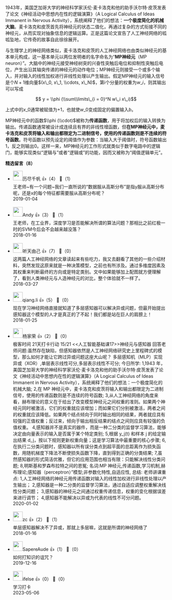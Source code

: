 1943年，美国芝加哥大学的神经科学家沃伦·麦卡洛克和他的助手沃尔特·皮茨发表了论文《神经活动中思想内在性的逻辑演算》（A Logical Calculus of Ideas Immanent in Nervous Activity），系统阐释了他们的想法：**一个极度简化的机械大脑**。麦卡洛克和皮茨首先将神经元的状态二值化，再通过复杂的方式衔接不同的神经元，从而实现对抽象信息的逻辑运算。正是这篇论文宣告了人工神经网络的呱呱坠地，它传奇的故事自此徐徐展开。

与生理学上的神经网络类似，麦卡洛克和皮茨的人工神经网络也由类似神经元的基本单元构成，这一基本单元以两位发明者的名字命名为“**MP神经元**（MP neuron）”。大脑中的神经元接受神经树突的兴奋性突触后电位和抑制性突触后电位，产生出沿其轴突传递的神经元的动作电位；MP神经元则接受一个或多个输入，并对输入的线性加权进行非线性处理以产生输出。假定MP神经元的输入信号是个$N + 1$维向量$(x\_0, x\_1, \\cdots, x\_N)$，第i个分量的权重为$w\_i$，则其输出可以写成

$$ y = \\phi (\\sum\\limits\_{i = 0}^N w\_i x\_i)$$

上式中的$x\_0$通常被赋值为+1，也就使$w\_0$变成固定的偏置输入$b$。

MP神经元中的函数$\\phi (\\cdot)$被称为**传递函数**，用于将加权后的输入转换为输出。传递函数通常被设计成连续且有界的非线性增函数，但**在MP神经元中，麦卡洛克和皮茨将输入和输出都限定为二进制信号，使用的传递函数则是不连续的符号函数**。符号函数以预先设定的阈值作为参数：当输入大于阈值时，符号函数输出1，反之则输出0。这样一来，MP神经元的工作形式就类似于数字电路中的逻辑门，能够实现类似“逻辑与”或者“逻辑或”的功能，因而又被称为“阈值逻辑单元”。
<div><strong>精选留言（8）</strong></div><ul>
<li><img src="https://static001.geekbang.org/account/avatar/00/13/63/2c/2750bc59.jpg" width="30px"><span>历尽千帆</span> 👍（4） 💬（1）<div>王老师~有一个问题~我们一直所说的“数据服从高斯分布”是指y服从高斯分布呢，还是x的每个特征都需要服从高斯分布呢？</div>2019-01-04</li><br/><li><img src="https://static001.geekbang.org/account/avatar/00/0f/71/45/abb7bfe3.jpg" width="30px"><span>Andy</span> 👍（3） 💬（1）<div>王老师，在工业界，深度学习是否能解决所谓的算法问题？那相比之前红极一时的SVM今后会不会越来越没落？</div>2018-01-16</li><br/><li><img src="https://static001.geekbang.org/account/avatar/00/0f/8e/8b/38b93ca0.jpg" width="30px"><span>听天由己</span> 👍（7） 💬（0）<div>这两篇人工神经网络的文章读起来有些吃力，我又去翻看了其他的一些介绍材料，突然发现这原来就是一种决策模型，之前也有所涉及。通过多维度因素及其权重来判断最终的方向或是特定类别。文中如果能够加上配图就方便理解了，看到人类神经元与人造神经元的对比，整个体验就不一样了。</div>2018-03-27</li><br/><li><img src="https://static001.geekbang.org/account/avatar/00/0f/b0/78/95b10626.jpg" width="30px"><span>qiang.li</span> 👍（5） 💬（0）<div>现在学习神经网络直接就知道了多层感知器可以解决异或问题，但最开始提出感知器这个模型的人才是真正的了不起！我们都是站在巨人的肩膀上！</div>2018-01-25</li><br/><li><img src="http://thirdwx.qlogo.cn/mmopen/vi_32/g1icQRbcv1QvJ5U8Cqk0ZqMH5PcMTXcZ8TpS5utE4SUzHcnJA3FYGelHykpzTfDh55ehE8JO9Zg9VGSJW7Wxibxw/132" width="30px"><span>杨家荣</span> 👍（2） 💬（0）<div>极客时间
21天打卡行动 15&#47;21
&lt;&lt;人工智能基础课17&gt;&gt;神经元与感知器
回答老师问题:虽然存在缺陷，但感知器依然是人工神经网络研究史上里程碑式的模型，那么如何才能让它跨过异或问题这座大山呢？
多层感知机（MLP）实现异或（XOR）,单层表示线性可分,多层表示线性不可分;
今日所学:
1,1943 年，美国芝加哥大学的神经科学家沃伦·麦卡洛克和他的助手沃尔特·皮茨发表了论文《神经活动中思想内在性的逻辑演算》（A Logical Calculus of Ideas Immanent in Nervous Activity），系统阐释了他们的想法：一个极度简化的机械大脑;
2,在 MP 神经元中，麦卡洛克和皮茨将输入和输出都限定为二进制信号，使用的传递函数则是不连续的符号函数;
3,从人工神经网络的角度来看，赫布理论的意义在于给出了改变模型神经元之间权重的准则。如果两个神经元同时被激活，它们的权重就应该增加；而如果它们分别被激活，两者之间的权重就应该降低。如果两个结点倾向于同时输出相同的结果，两者就应具有较强的正值权重；反过来，倾向于输出相反结果的结点之间则应具有较强的负值权重。
4,感知器并不是真实的器件，而是一种二分类的监督学习算法，能够决定由向量表示的输入是否属于某个特定类别;
5,根据 y_j(t) 和样本 j 的给定输出结果 d_j，按以下规则更新权重向量；这是学习算法中最重要的核心步骤;
6,在执行二分类问题时，感知器以所有误分类点到超平面的总距离作为损失函数，用随机梯度下降法不断使损失函数下降，直到得到正确的分类结果;
7,虽然感知器的形式简洁优雅，但它的应用范围也相当有限：只能解决线性分类问题;
8,明斯基和罗森布拉特之间的恩冤;
名词:MP 神经元,传递函数,学习机制,赫布理论;感知器（perceptron）”模型;非参数化特性,自适应性,
总结:
老师讲课重点:
1,人工神经网络的神经元用传递函数对输入的线性加权进行非线性处理以产生输出；
2,感知器是一种二分类的监督学习算法，通过自适应调整权重解决线性分类问题；
3,感知器的神经元之间通过权重传递信息，权重的变化根据误差来进行调节；
4,感知器不能解决以异或为代表的线性不可分问题。</div>2020-01-02</li><br/><li><img src="https://static001.geekbang.org/account/avatar/00/0f/76/9e/dc53669e.jpg" width="30px"><span>zc</span> 👍（2） 💬（1）<div>单层感知器解决不了异或，那就上多层嘛，这就是所谓的神经网络了</div>2018-01-16</li><br/><li><img src="https://static001.geekbang.org/account/avatar/00/1a/35/2d/a2bde67e.jpg" width="30px"><span>SapereAude</span> 👍（1） 💬（0）<div>如何打知识的诅咒？</div>2019-12-16</li><br/><li><img src="https://static001.geekbang.org/account/avatar/00/26/eb/d7/90391376.jpg" width="30px"><span>ifelse</span> 👍（0） 💬（0）<div>学习打卡</div>2023-05-06</li><br/>
</ul>